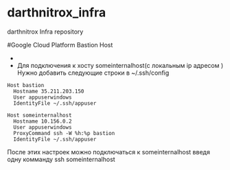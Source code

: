 # darthnitrox_infra
darthnitrox Infra repository

#Google Cloud Platform Bastion Host 

- 
- Для подключения к хосту someinternalhost(с локальным ip адресом )  
Нужно добавить следующие строки в ~/.ssh/config  

```
Host bastion
  Hostname 35.211.203.150
  User appuserwindows
  IdentityFile ~/.ssh/appuser

Host someinternalhost
  Hostname 10.156.0.2
  User appuserwindows
  ProxyCommand ssh -W %h:%p bastion
  IdentityFile ~/.ssh/appuser

```
После этих настроек можно подключаться к someinternalhost введя одну комманду ssh someinternalhost
